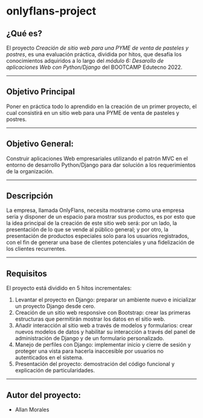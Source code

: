 # onlyflans-project

## ¿Qué es?
El proyecto *Creación de sitio web para una PYME de venta de pasteles y postres*, es una evaluación práctica, dividida por hitos, que desafía los conocimientos adquiridos a lo largo del *módulo 6: Desarollo de aplicaciones Web con Python/Django* del BOOTCAMP Edutecno 2022. 
___
## Objetivo Principal
Poner en práctica todo lo aprendido en la creación de un primer proyecto, el cual consistirá en un sitio web para una PYME de venta de pasteles y postres.
___
## Objetivo General:
Construir aplicaciones Web empresariales utilizando el patrón MVC en el entorno de desarrollo Python/Django para dar solución a los requerimientos de la organización.
___
## Descripción
La empresa, llamada OnlyFlans, necesita mostrarse como una empresa seria y disponer de un espacio para mostrar sus productos, es por esto que la idea principal de la creación de este sitio web será: por un lado, la presentación de lo que se vende al público general; y por otro, la presentación de productos especiales solo para los usuarios registrados, con el fin de generar una base de clientes potenciales y una fidelización de los clientes recurrentes.
___
## Requisitos
El proyecto está dividido en 5 hitos incrementales:
1. Levantar el proyecto en Django: preparar un ambiente nuevo e inicializar un proyecto Django desde cero.
2. Creación de un sitio web responsive con Bootstrap: crear las primeras estructuras que permitirán mostrar los datos en el sitio web.
3. Añadir interacción al sitio web a través de modelos y formularios: crear nuevos modelos de datos y habilitar su interacción a través del panel de administración de Django y de un formulario personalizado.
4. Manejo de perfiles con Django: implementar inicio y cierre de sesión y proteger una vista para hacerla inaccesible por usuarios no autenticados en el sistema.
5. Presentación del proyecto: demostración del código funcional y explicación de particularidades.
___
## Autor del proyecto:
- Allan Morales


